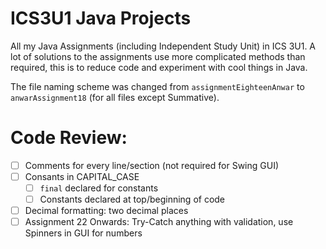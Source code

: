 # ICS3U1 Java Projects 
All my Java Assignments (including Independent Study Unit) in ICS 3U1. A lot of solutions to the assignments use more complicated methods than required, this is to reduce code and experiment with cool things in Java.

The file naming scheme was changed from `assignmentEighteenAnwar` to `anwarAssignment18` (for all files except Summative).

# Code Review:
- [ ] Comments for every line/section (not required for Swing GUI)
- [ ] Consants in CAPITAL_CASE
  - [ ] `final` declared for constants
  - [ ] Constants declared at top/beginning of code
- [ ] Decimal formatting: two decimal places
- [ ] Assignment 22 Onwards: Try-Catch anything with validation, use Spinners in GUI for numbers
